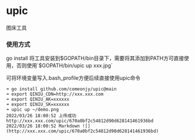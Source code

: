 # upic
图床工具

### 使用方式
go install 将工具安装到$GOPATH/bin目录下，需要将其添加到PATH方可直接使用，否则使用`$GOPATH/bin/upic up xxx.jpg`

可将环境变量写入.bash_profile方便后续直接使用upic命令
```
➜ go install github.com/comeonjy/upic@main
➜ export QINIU_CDN=http://xxx.xxx.com
➜ export QINIU_AK=xxxxxx
➜ export QINIU_SK=xxxxxx
➜ upic up ~/demo.png
2022/03/26 18:00:52 上传成功 http://xxx.xxx.com/upic/670a0bf2c54812d90d628141461936bd
2022/03/26 18:00:52 Markdown ![](http://xxx.xxx.com/upic/670a0bf2c54812d90d628141461936bd)
```


